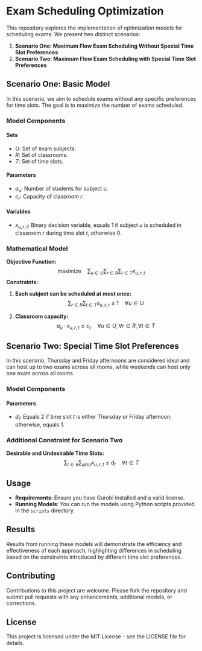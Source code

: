# Exam Scheduling Optimization

This repository explores the implementation of optimization models for scheduling exams. We present two distinct scenarios:

1. **Scenario One: Maximum Flow Exam Scheduling Without Special Time Slot Preferences**
2. **Scenario Two: Maximum Flow Exam Scheduling with Special Time Slot Preferences**

## Scenario One: Basic Model

In this scenario, we aim to schedule exams without any specific preferences for time slots. The goal is to maximize the number of exams scheduled.

### Model Components

#### Sets
- $U$: Set of exam subjects.
- $R$: Set of classrooms.
- $T$: Set of time slots.

#### Parameters
- $a_u$: Number of students for subject $u$.
- $c_r$: Capacity of classroom $r$.

#### Variables
- $x_{u,r,t}$: Binary decision variable, equals 1 if subject $u$ is scheduled in classroom $r$ during time slot $t$, otherwise 0.

### Mathematical Model

**Objective Function:**
$$
\text{maximize} \quad \sum_{u \in U} \sum_{r \in R} \sum_{t \in T} x_{u,r,t}
$$
**Constraints:**

1. **Each subject can be scheduled at most once:**
   $$
   \sum_{r \in R} \sum_{t \in T} x_{u,r,t} \leq 1 \quad \forall u \in U
   $$

2. **Classroom capacity:**
   $$
   a_u \cdot x_{u,r,t} \leq c_r \quad \forall u \in U, \forall r \in R, \forall t \in T
   $$

## Scenario Two: Special Time Slot Preferences

In this scenario, Thursday and Friday afternoons are considered ideal and can host up to two exams across all rooms, while weekends can host only one exam across all rooms.

### Model Components

#### Parameters
- $d_t$: Equals 2 if time slot $t$ is either Thursday or Friday afternoon; otherwise, equals 1.

### Additional Constraint for Scenario Two

**Desirable and Undesirable Time Slots:**
$$
\sum_{r \in R} \sum_{u in U} x_{u,r,t} \leq d_t \quad \forall t \in T
$$

## Usage

- **Requirements**: Ensure you have Gurobi installed and a valid license.
- **Running Models**: You can run the models using Python scripts provided in the `scripts` directory.

## Results

Results from running these models will demonstrate the efficiency and effectiveness of each approach, highlighting differences in scheduling based on the constraints introduced by different time slot preferences.

## Contributing

Contributions to this project are welcome. Please fork the repository and submit pull requests with any enhancements, additional models, or corrections.

## License

This project is licensed under the MIT License - see the LICENSE file for details.
